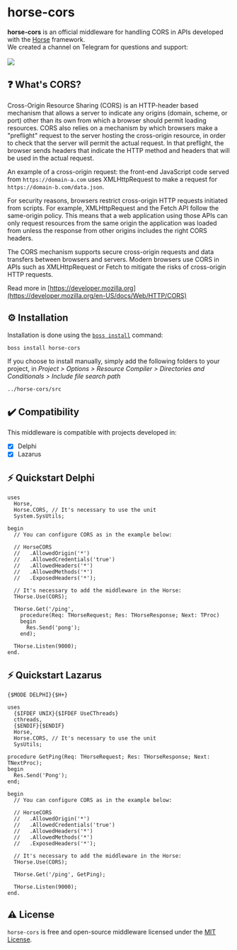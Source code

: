 # horse-cors
<b>horse-cors</b> is an official middleware for handling CORS in APIs developed with the <a href="https://github.com/HashLoad/horse">Horse</a> framework.
<br>We created a channel on Telegram for questions and support:<br><br>
<a href="https://t.me/hashload">
  <img src="https://img.shields.io/badge/telegram-join%20channel-7289DA?style=flat-square">
</a>

## ❓ What's CORS?
Cross-Origin Resource Sharing (CORS) is an HTTP-header based mechanism that allows a server to indicate any origins (domain, scheme, or port) other than its own from which a browser should permit loading resources. CORS also relies on a mechanism by which browsers make a "preflight" request to the server hosting the cross-origin resource, in order to check that the server will permit the actual request. In that preflight, the browser sends headers that indicate the HTTP method and headers that will be used in the actual request.

An example of a cross-origin request: the front-end JavaScript code served from `https://domain-a.com` uses XMLHttpRequest to make a request for `https://domain-b.com/data.json`.

For security reasons, browsers restrict cross-origin HTTP requests initiated from scripts. For example, XMLHttpRequest and the Fetch API follow the same-origin policy. This means that a web application using those APIs can only request resources from the same origin the application was loaded from unless the response from other origins includes the right CORS headers.

The CORS mechanism supports secure cross-origin requests and data transfers between browsers and servers. Modern browsers use CORS in APIs such as XMLHttpRequest or Fetch to mitigate the risks of cross-origin HTTP requests.

Read more in [https://developer.mozilla.org](https://developer.mozilla.org/en-US/docs/Web/HTTP/CORS)

## ⚙️ Installation
Installation is done using the [`boss install`](https://github.com/HashLoad/boss) command:
``` sh
boss install horse-cors
```
If you choose to install manually, simply add the following folders to your project, in *Project > Options > Resource Compiler > Directories and Conditionals > Include file search path*
```
../horse-cors/src
```

## ✔️ Compatibility
This middleware is compatible with projects developed in:
- [X] Delphi
- [X] Lazarus

## ⚡️ Quickstart Delphi
```delphi
uses
  Horse,
  Horse.CORS, // It's necessary to use the unit
  System.SysUtils;

begin
  // You can configure CORS as in the example below:

  // HorseCORS
  //   .AllowedOrigin('*')
  //   .AllowedCredentials('true')
  //   .AllowedHeaders('*')
  //   .AllowedMethods('*')
  //   .ExposedHeaders('*');

  // It's necessary to add the middleware in the Horse:
  THorse.Use(CORS);

  THorse.Get('/ping',
    procedure(Req: THorseRequest; Res: THorseResponse; Next: TProc)
    begin
      Res.Send('pong');
    end);

  THorse.Listen(9000);
end.
```

## ⚡️ Quickstart Lazarus
```delphi
{$MODE DELPHI}{$H+}

uses
  {$IFDEF UNIX}{$IFDEF UseCThreads}
  cthreads,
  {$ENDIF}{$ENDIF}
  Horse,
  Horse.CORS, // It's necessary to use the unit
  SysUtils;

procedure GetPing(Req: THorseRequest; Res: THorseResponse; Next: TNextProc);
begin
  Res.Send('Pong');
end;

begin
  // You can configure CORS as in the example below:

  // HorseCORS
  //   .AllowedOrigin('*')
  //   .AllowedCredentials('true')
  //   .AllowedHeaders('*')
  //   .AllowedMethods('*')
  //   .ExposedHeaders('*');

  // It's necessary to add the middleware in the Horse:
  THorse.Use(CORS);

  THorse.Get('/ping', GetPing);

  THorse.Listen(9000);
end.
```

## ⚠️ License
`horse-cors` is free and open-source middleware licensed under the [MIT License](https://github.com/HashLoad/horse-cors/blob/master/LICENSE). 
